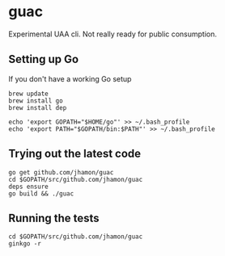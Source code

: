 # guac

Experimental UAA cli. Not really ready for public consumption.

## Setting up Go

If you don't have a working Go setup

```
brew update
brew install go
brew install dep

echo 'export GOPATH="$HOME/go"' >> ~/.bash_profile
echo 'export PATH="$GOPATH/bin:$PATH"' >> ~/.bash_profile
```

## Trying out the latest code

```
go get github.com/jhamon/guac
cd $GOPATH/src/github.com/jhamon/guac
deps ensure
go build && ./guac
```

## Running the tests

```
cd $GOPATH/src/github.com/jhamon/guac
ginkgo -r
```